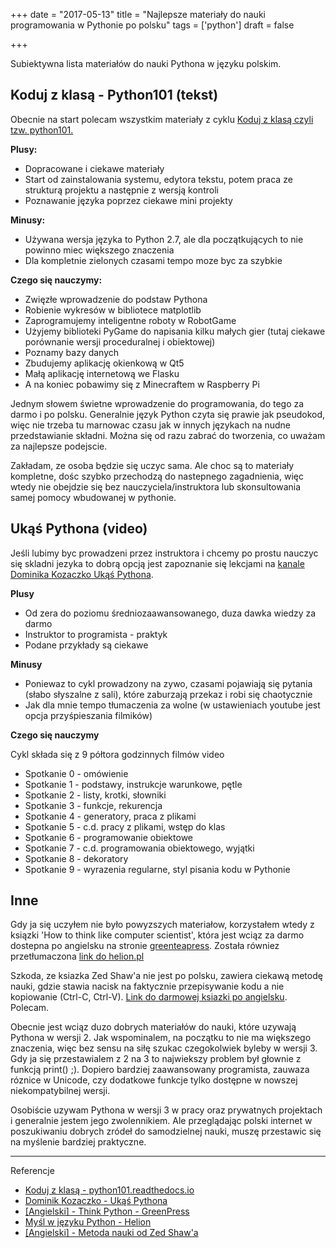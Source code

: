 +++
date = "2017-05-13"
title = "Najlepsze materiały do nauki programowania w Pythonie po polsku"
tags = ['python']
draft = false

+++

Subiektywna lista materiałów do nauki Pythona w języku polskim.

<!--more-->

## Koduj z klasą - Python101 (tekst)
Obecnie na start polecam wszystkim materiały z cyklu [Koduj z klasą czyli tzw. python101.](http://python101.readthedocs.io/pl/latest/index.html)


**Plusy:**

 * Dopracowane i ciekawe materiały
 * Start od zainstalowania systemu, edytora tekstu, potem praca ze strukturą projektu a następnie z wersją kontroli
 * Poznawanie języka poprzez ciekawe mini projekty

**Minusy:**

* Używana wersja języka to Python 2.7, ale dla początkujących to nie powinno miec większego znaczenia
* Dla kompletnie zielonych czasami tempo moze byc za szybkie

**Czego się nauczymy:**

* Zwięzłe wprowadzenie do podstaw Pythona
* Robienie wykresów w bibliotece matplotlib
* Zaprogramujemy inteligentne roboty w RobotGame
* Użyjemy biblioteki PyGame do napisania kilku małych gier (tutaj ciekawe porównanie wersji proceduralnej i obiektowej)
* Poznamy bazy danych
* Zbudujemy aplikację okienkową w Qt5
* Małą aplikację internetową we Flasku
* A na koniec pobawimy się z Minecraftem w Raspberry Pi

Jednym słowem świetne wprowadzenie do programowania, do tego za darmo i po polsku. Generalnie język Python czyta się prawie jak pseudokod, więc nie trzeba tu marnowac czasu jak w innych językach na nudne przedstawianie składni. Można się od razu zabrać do tworzenia, co uważam za najlepsze podejscie.

Zakładam, ze osoba będzie się uczyc sama. Ale choc są to materiały kompletne, dośc szybko przechodzą do nastepnego zagadnienia, więc wtedy nie obejdzie się bez nauczyciela/instruktora lub skonsultowania samej pomocy wbudowanej w pythonie.


## Ukąś Pythona (video)

Jeśli lubimy byc prowadzeni przez instruktora i chcemy po prostu nauczyc się skladni jezyka to dobrą opcją jest zapoznanie się lekcjami na [kanale Dominika Kozaczko Ukąś Pythona](https://www.youtube.com/playlist?list=PLFH8bHppdSGuX-nwHitkEE94vpQZ-1DXg).

**Plusy**

* Od zera do poziomu średniozaawansowanego, duza dawka wiedzy za darmo
* Instruktor to programista - praktyk
* Podane przykłady są ciekawe

**Minusy**

* Poniewaz to cykl prowadzony na zywo, czasami pojawiają się pytania (słabo słyszalne z sali), które zaburzają przekaz i robi się chaotycznie
* Jak dla mnie tempo tłumaczenia za wolne (w ustawieniach youtube jest opcja przyśpieszania filmików)

**Czego się nauczymy**

Cykl składa się z 9 półtora godzinnych filmów video

* Spotkanie 0 - omówienie
* Spotkanie 1 - podstawy, instrukcje warunkowe, pętle
* Spotkanie 2 - listy, krotki, słowniki
* Spotkanie 3 - funkcje, rekurencja
* Spotkanie 4 - generatory, praca z plikami
* Spotkanie 5 - c.d. pracy z plikami, wstęp do klas
* Spotkanie 6 - programowanie obiektowe
* Spotkanie 7 - c.d. programowania obiektowego, wyjątki
* Spotkanie 8 - dekoratory
* Spotkanie 9 - wyrazenia regularne, styl pisania kodu w Pythonie

## Inne

Gdy ja się uczyłem nie było powyzszych materiałow, korzystałem wtedy z ksiązki 'How to think like computer scientist', która jest wciąz za darmo dostepna po angielsku na stronie [greenteapress](http://greenteapress.com/wp/think-python-2e/). Została równiez przetłumaczona [link do helion.pl](http://helion.pl/ksiazki/mysl-w-jezyku-python-nauka-programowania-wydanie-ii-allen-b-downey,myjep2.htm)

Szkoda, ze ksiazka Zed Shaw'a nie jest po polsku, zawiera ciekawą metodę nauki, gdzie stawia nacisk na faktycznie przepisywanie kodu a nie kopiowanie (Ctrl-C, Ctrl-V). [Link do darmowej ksiazki po angielsku](https://learnpythonthehardway.org/book/). Polecam.

Obecnie jest wciąz duzo dobrych materiałów do nauki, które uzywają Pythona w wersji 2. Jak wspominalem, na początku to nie ma większego znaczenia, więc bez sensu na siłę szukac czegokolwiek byleby w wersji 3. Gdy ja się przestawialem z 2 na 3 to najwiekszy problem był głownie z funkcją print() ;). Dopiero bardziej zaawansowany programista, zauwaza róznice w Unicode, czy dodatkowe funkcje tylko dostępne w nowszej niekompatybilnej wersji.

Osobiście uzywam Pythona w wersji 3 w pracy oraz prywatnych projektach i generalnie jestem jego zwolennikiem. Ale przeglądając polski internet w poszukiwaniu dobrych zródeł do samodzielnej nauki, muszę przestawic się na myślenie bardziej praktyczne.

---

Referencje

* [Koduj z klasą - python101.readthedocs.io](http://python101.readthedocs.io/pl/latest/index.html)
* [Dominik Kozaczko - Ukąś Pythona](https://www.youtube.com/playlist?list=PLFH8bHppdSGuX-nwHitkEE94vpQZ-1DXg)
* [[Angielski] - Think Python - GreenPress](http://greenteapress.com/wp/think-python-2e/)
* [Myśl w języku Python - Helion](http://helion.pl/ksiazki/mysl-w-jezyku-python-nauka-programowania-wydanie-ii-allen-b-downey,myjep2.htm)
* [[Angielski] - Metoda nauki od Zed Shaw'a](https://learnpythonthehardway.org/book/)
